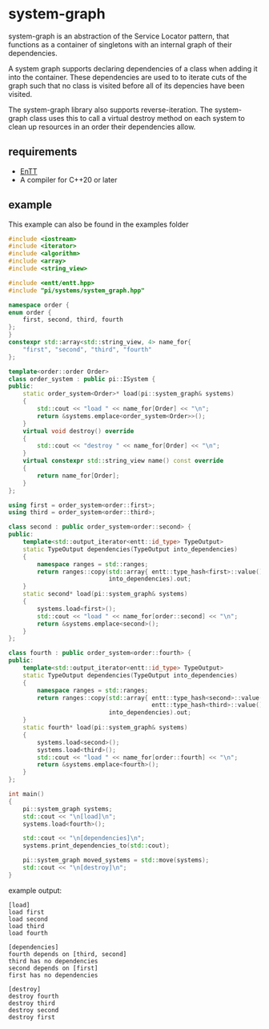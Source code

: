 # system-graph

system-graph is an abstraction of the Service Locator pattern, that functions as
a container of singletons with an internal graph of their dependencies.

A system graph supports declaring dependencies of a class when adding it into
the container. These dependencies are used to to iterate cuts of the graph such
that no class is visited before all of its depencies have been visited.

The system-graph library also supports reverse-iteration. The system-graph 
class uses this to call a virtual destroy method on each system to clean up
resources in an order their dependencies allow.

## requirements
- [EnTT](https://github.com/skypjack/entt)
- A compiler for C++20 or later

## example
This example can also be found in the examples folder

```cpp
#include <iostream>
#include <iterator>
#include <algorithm>
#include <array>
#include <string_view>

#include <entt/entt.hpp>
#include "pi/systems/system_graph.hpp"

namespace order {
enum order {
    first, second, third, fourth
};
}
constexpr std::array<std::string_view, 4> name_for{
    "first", "second", "third", "fourth"
};

template<order::order Order>
class order_system : public pi::ISystem {
public:
    static order_system<Order>* load(pi::system_graph& systems)
    {
        std::cout << "load " << name_for[Order] << "\n";
        return &systems.emplace<order_system<Order>>();
    }
    virtual void destroy() override
    {
        std::cout << "destroy " << name_for[Order] << "\n";
    }
    virtual constexpr std::string_view name() const override
    {
        return name_for[Order];
    }
};

using first = order_system<order::first>;
using third = order_system<order::third>;

class second : public order_system<order::second> {
public:
    template<std::output_iterator<entt::id_type> TypeOutput>
    static TypeOutput dependencies(TypeOutput into_dependencies)
    {
        namespace ranges = std::ranges;
        return ranges::copy(std::array{ entt::type_hash<first>::value() },
                            into_dependencies).out;
    }
    static second* load(pi::system_graph& systems)
    {
        systems.load<first>();
        std::cout << "load " << name_for[order::second] << "\n";
        return &systems.emplace<second>();
    }
};

class fourth : public order_system<order::fourth> {
public:
    template<std::output_iterator<entt::id_type> TypeOutput>
    static TypeOutput dependencies(TypeOutput into_dependencies)
    {
        namespace ranges = std::ranges;
        return ranges::copy(std::array{ entt::type_hash<second>::value(),
                                        entt::type_hash<third>::value() },
                            into_dependencies).out;
    }
    static fourth* load(pi::system_graph& systems)
    {
        systems.load<second>();
        systems.load<third>();
        std::cout << "load " << name_for[order::fourth] << "\n";
        return &systems.emplace<fourth>();
    }
};

int main()
{
    pi::system_graph systems;
    std::cout << "\n[load]\n";
    systems.load<fourth>();

    std::cout << "\n[dependencies]\n";
    systems.print_dependencies_to(std::cout);

    pi::system_graph moved_systems = std::move(systems);
    std::cout << "\n[destroy]\n";
}
```

example output:
```
[load]
load first
load second
load third
load fourth

[dependencies]
fourth depends on [third, second]
third has no dependencies
second depends on [first]
first has no dependencies

[destroy]
destroy fourth
destroy third
destroy second
destroy first
```
